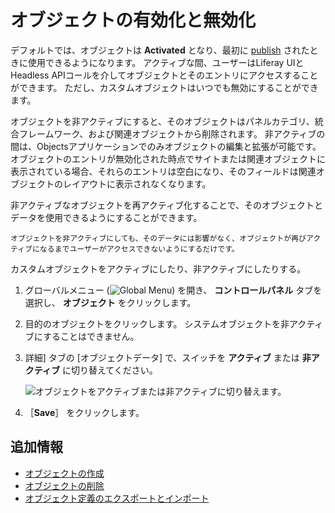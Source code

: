# オブジェクトの有効化と無効化

デフォルトでは、オブジェクトは **Activated** となり、最初に [publish](./creating-objects.md#publishing-object-drafts) されたときに使用できるようになります。 アクティブな間、ユーザーはLiferay UIとHeadless APIコールを介してオブジェクトとそのエントリにアクセスすることができます。 ただし、カスタムオブジェクトはいつでも無効にすることができます。

オブジェクトを非アクティブにすると、そのオブジェクトはパネルカテゴリ、統合フレームワーク、および関連オブジェクトから削除されます。 非アクティブの間は、Objectsアプリケーションでのみオブジェクトの編集と拡張が可能です。 オブジェクトのエントリが無効化された時点でサイトまたは関連オブジェクトに表示されている場合、それらのエントリは空白になり、そのフィールドは関連オブジェクトのレイアウトに表示されなくなります。

非アクティブなオブジェクトを再アクティブ化することで、そのオブジェクトとデータを使用できるようにすることができます。

```{important}
オブジェクトを非アクティブにしても、そのデータには影響がなく、オブジェクトが再びアクティブになるまでユーザーがアクセスできないようにするだけです。
```

カスタムオブジェクトをアクティブにしたり、非アクティブにしたりする。

1. グローバルメニュー (![Global Menu](../../../images/icon-applications-menu.png)) を開き、 **コントロールパネル** タブを選択し、 **オブジェクト** をクリックします。

1. 目的のオブジェクトをクリックします。 システムオブジェクトを非アクティブにすることはできません。

1. 詳細] タブの [オブジェクトデータ] で、スイッチを **アクティブ** または **非アクティブ** に切り替えてください。

   ![オブジェクトをアクティブまたは非アクティブに切り替えます。](./activating-and-deactivating-objects/images/01.png)

1. ［**Save**］ をクリックします。

## 追加情報

* [オブジェクトの作成](./creating-objects.md)
* [オブジェクトの削除](./deleting-objects.md)
* [オブジェクト定義のエクスポートとインポート](./exporting-and-importing-object-definitions.md)
